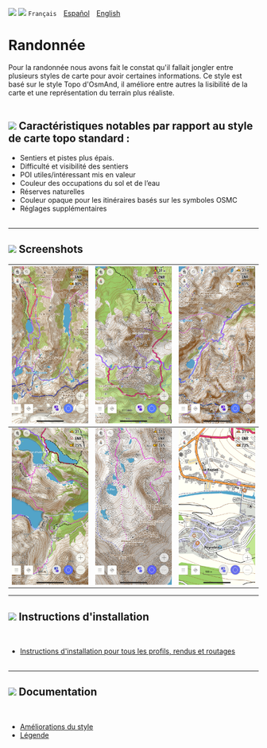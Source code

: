 <img src="https://github.com/osmandapp/OsmAnd-iOS/blob/master/Resources/Icons/Profile/ic_action_trekking_dark%403x.png" width="100" /> <img src="https://github.com/osmandapp/OsmAnd-iOS/blob/master/Resources/Icons/ic_custom_map_languge%403x.png" width="25" /> `Français`&emsp;[Español](README_ES.md)&emsp;[English](README_EN.md)


 
# Randonnée

Pour la randonnée nous avons fait le constat qu'il fallait jongler entre plusieurs styles de carte pour avoir certaines informations.
Ce style est basé sur le style Topo d'OsmAnd, il améliore entre autres la lisibilité de la carte et une représentation du terrain plus réaliste.<br><br>


## <img src="https://github.com/osmandapp/OsmAnd-iOS/blob/master/Resources/Icons/ic_custom_point_labels%403x.png" width="30" > Caractéristiques notables par rapport au style de carte topo standard :

- Sentiers et pistes plus épais. 
- Difficulté et visibilité des sentiers 
- POI utiles/intéressant mis en valeur
- Couleur des occupations du sol et de l’eau
- Réserves naturelles 
- Couleur opaque pour les itinéraires basés sur les symboles OSMC
- Réglages supplémentaires<br><br>

---

## <img src="https://github.com/osmandapp/OsmAnd-iOS/blob/master/Resources/Icons/ic_navbar_image_outlined%403x.png" width="30" > Screenshots<br>

| <img src="Screenshots/Hiking1.png" width="250" /> | <img src="Screenshots/Hiking2.png" width="250" /> | <img src="Screenshots/Hiking3.png" width="250" /> |
| :-------------: | :-------------: | :-------------: |
| <img src="Screenshots/Hiking4.png" width="250" /> | <img src="Screenshots/Hiking5.png" width="250" /> | <img src="Screenshots/Hiking6.png" width="250" /> |

---

## <img src="https://github.com/osmandapp/OsmAnd-iOS/blob/master/Resources/Icons/ic_custom_download%403x.png" width="30" > Instructions d'installation
<br>

- [Instructions d'installation pour tous les profils, rendus et routages](https://github.com/OsmAnd-Rendering/.github/wiki/FR%E2%80%94T%C3%A9l%C3%A9chargement-et-Installation)
<br><br>

---

## <img src="https://github.com/osmandapp/OsmAnd-iOS/blob/master/Resources/Icons/ic_custom_info%403x.png" width="30" > Documentation
<br>

- [Améliorations du style](https://github.com/OsmAnd-Rendering/Hiking/wiki/FR%E2%80%94Fran%C3%A7ais-Am%C3%A9liorations-du-style-par-rapport-%C3%A0-Topo-d%E2%80%99OsmAnd)<br>
- [Légende](https://github.com/OsmAnd-Rendering/Hiking/wiki/FR%E2%80%94Fran%C3%A7ais-L%C3%A9gende)<br>